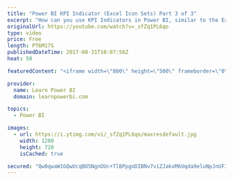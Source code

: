 ```yaml
---
title: "Power BI KPI Indicator (Excel Icon Sets) Part 3 of 3"
excerpt: "How can you use KPI Indicators in Power BI, similar to the Excel Conditional Formatting Icon Sets? In this video I show you the third approach - Using Power BI + Excel. And also why this is my favorite approach. **SUBSCRIBE to my channel to be notified as soon as new videos go live https://goo.gl/NdfdVH"
originalUrl: https://youtube.com/watch?v=_sfZq1PL6qo
type: video
price: Free
length: PT6M17S
publishedDateTime: 2017-08-31T10:07:56Z
heat: 50

featuredContent: "<iframe width=\"800\" height=\"500\" frameborder=\"0\" src=\"https://www.youtube.com/embed/_sfZq1PL6qo\" allow=\"accelerometer; autoplay; encrypted-media; gyroscope; picture-in-picture\" allowfullscreen></iframe>"

provider:
  name: Learn Power BI
  domain: learnpowerbi.com

topics:
  - Power BI

images:
  - url: https://i.ytimg.com/vi/_sfZq1PL6qo/maxresdefault.jpg
    width: 1280
    height: 720
    isCached: true

secured: "Qw0qwaW1GQwUcqBO5NgnOUc+TlBPpgoDIBNv7viZJakxM6Uqda9eluNpJnUF3JG+jR7uZ9YiwaQukd81n0ovKamG2R/7pMwSEJSN6R1EinLhtv4BUFJdud2NU2MPWQCmRL+/IL/Rowm9TludVB891HrSz3B0YAKyNcPv6GZ3OMClSJC+ZSo7Quepg7ut0Q7gPC6IKl011+vYhIzxDG17iMSqGE98OsCKrOFDToBgvlJh3TZiWihAK1vQvxtpcoYKgrSOgf9rw877ZQFxt9rKZCHr3a1B4E4HKlilcTHLkQI05dRfn7ILO3GChmSGcQHIf9hGUqGULI0+eYGvoTbWfwgx8KCNfw5V1qpaMhvdpHqiAb1JUiadT/pz/WD6iT+5X88mHYUmaHdBjzWnlCh3nEPs6dY/ANv1rApxQqj+VRU=;1rjRlee5DPEsPU9maJ9T2Q=="
---
```


